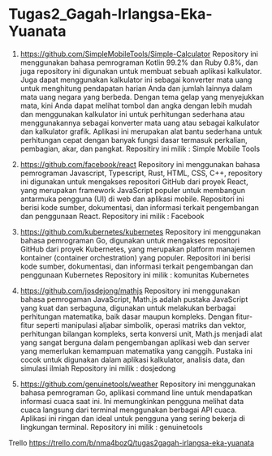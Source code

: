 # Tugas2_Gagah-Irlangsa-Eka-Yuanata
1. https://github.com/SimpleMobileTools/Simple-Calculator
Repository ini menggunakan bahasa pemrograman Kotlin 99.2% dan Ruby 0.8%, dan juga repository ini digunakan untuk membuat sebuah aplikasi kalkulator. Juga dapat menggunakan
kalkulator ini sebagai konverter mata uang untuk menghitung pendapatan harian Anda dan jumlah lainnya dalam mata uang negara yang berbeda. Dengan tema gelap yang menyejukkan mata,
kini Anda dapat melihat tombol dan angka dengan lebih mudah dan menggunakan kalkulator ini untuk perhitungan sederhana atau menggunakannya sebagai konverter mata uang atau sebagai
kalkulator dan kalkulator grafik. Aplikasi ini merupakan alat bantu sederhana untuk perhitungan cepat dengan banyak fungsi dasar termasuk perkalian, pembagian, akar, dan pangkat.
Repositiry ini milik : Simple Mobile Tools

2. https://github.com/facebook/react
Repository ini menggunakan bahasa pemrograman Javascript, Typescript, Rust, HTML, CSS, C++, repository ini digunakan untuk mengakses repositori GitHub dari proyek React,
yang merupakan framework JavaScript populer untuk membangun antarmuka pengguna (UI) di web dan aplikasi mobile. Repositori ini berisi kode sumber, dokumentasi, dan informasi
terkait pengembangan dan penggunaan React.
Repository ini milik : Facebook

3. https://github.com/kubernetes/kubernetes
Repository ini menggunakan bahasa pemrograman Go, digunakan untuk mengakses repositori GitHub dari proyek Kubernetes, yang merupakan platform manajemen kontainer (container orchestration)
yang populer. Repositori ini berisi kode sumber, dokumentasi, dan informasi terkait pengembangan dan penggunaan Kubernetes
Repository ini milik : komunitas Kubernetes

4. https://github.com/josdejong/mathjs
Repository ini menggunakan bahasa pemrogaman JavaScript, Math.js adalah pustaka JavaScript yang kuat dan serbaguna, digunakan untuk melakukan berbagai perhitungan matematika, baik dasar maupun kompleks.
Dengan fitur-fitur seperti manipulasi aljabar simbolik, operasi matriks dan vektor, perhitungan bilangan kompleks, serta konversi unit, Math.js menjadi alat yang sangat berguna dalam pengembangan aplikasi
web dan server yang memerlukan kemampuan matematika yang canggih. Pustaka ini cocok untuk digunakan dalam aplikasi kalkulator, analisis data, dan simulasi ilmiah
Repository ini milik : dosjedong

5. https://github.com/genuinetools/weather
Repository ini menggunakan bahasa pemrograman Go, aplikasi command line untuk mendapatkan informasi cuaca saat ini. Ini memungkinkan pengguna melihat data cuaca langsung dari terminal menggunakan berbagai API cuaca.
Aplikasi ini ringan dan ideal untuk pengguna yang sering bekerja di lingkungan terminal.
Repository ini milik : genuinetools

Trello
https://trello.com/b/nma4bozQ/tugas2gagah-irlangsa-eka-yuanata
